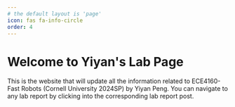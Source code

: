 ```yaml
---
# the default layout is 'page'
icon: fas fa-info-circle
order: 4
---
```


# Welcome to Yiyan's Lab Page

This is the website that will update all the information related to ECE4160-Fast Robots (Cornell University 2024SP) by Yiyan Peng. You can navigate to any lab report by clicking into the corresponding lab report post.
